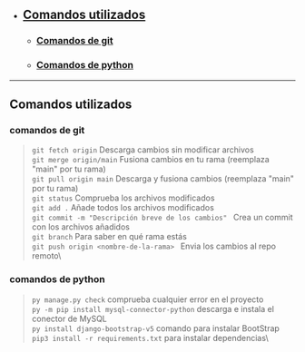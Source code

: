 - ## [Comandos utilizados](#all-cmd)
  - ### [Comandos de git](#cmd-git)
  - ### [Comandos de python](#cmd-python)

--- 
<div id='all-cmd' />

## Comandos utilizados

<div id='cmd-git' />

### comandos de git

> `git fetch origin` Descarga cambios sin modificar archivos\
> `git merge origin/main` Fusiona cambios en tu rama (reemplaza "main" por tu rama)\
> `git pull origin main` Descarga y fusiona cambios (reemplaza "main" por tu rama)\
> `git status` Comprueba los archivos modificados\
> `git add .` Añade todos los archivos modificados\
> `git commit -m "Descripción breve de los cambios" ` Crea un commit con los archivos añadidos\
> `git branch` Para saber en qué rama estás\
> `git push origin <nombre-de-la-rama> ` Envia los cambios al repo remoto\

### comandos de python
<div id='cmd-python' />

> `py manage.py check` comprueba cualquier error en el proyecto\
> `py -m pip install mysql-connector-python` descarga e instala el  conector de MySQL\
> `py install django-bootstrap-v5` comando para instalar BootStrap\
> `pip3 install -r requirements.txt` para instalar dependencias\